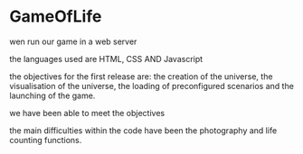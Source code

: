 # GameOfLife


wen run our game in a web server

the languages used are HTML, CSS AND Javascript

the objectives for the first release are: the creation of the universe, the visualisation of the universe, the loading of preconfigured scenarios and the launching of the game.


we have been able to meet the objectives

the main difficulties within the code have been the photography and life counting functions.



